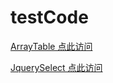 # testCode

[ArrayTable 点此访问](https://li10217.github.io/testCode/arrayTable.html)


[JquerySelect 点此访问](https://li10217.github.io/testCode/JquerySelect.html)